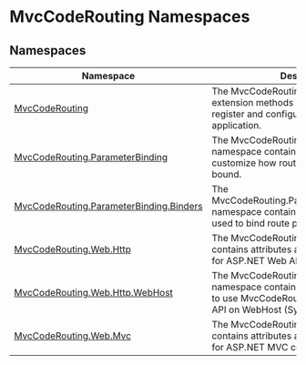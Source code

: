 MvcCodeRouting Namespaces
=========================


Namespaces
----------

Namespace                                    | Description                                                                                                                                      
-------------------------------------------- | ------------------------------------------------------------------------------------------------------------------------------------------------ 
[MvcCodeRouting][1]                          | The MvcCodeRouting namespace contains extension methods and classes used to register and configure modules in a host application.                
[MvcCodeRouting.ParameterBinding][2]         | The MvcCodeRouting.ParameterBinding namespace contains classes that customize how route parameters are bound.                                    
[MvcCodeRouting.ParameterBinding.Binders][3] | The MvcCodeRouting.ParameterBinding.Binders namespace contains the built-in binders used to bind route parameters.                               
[MvcCodeRouting.Web.Http][4]                 | The MvcCodeRouting.Web.Http namespace contains attributes and extension methods for ASP.NET Web API controllers.                                 
[MvcCodeRouting.Web.Http.WebHost][5]         | The MvcCodeRouting.Web.Http.WebHost namespace contains the classes necessary to use MvcCodeRouting with ASP.NET Web API on WebHost (System.Web). 
[MvcCodeRouting.Web.Mvc][6]                  | The MvcCodeRouting.Web.Mvc namespace contains attributes and extension methods for ASP.NET MVC controllers.                                      

[1]: MvcCodeRouting/README.md
[2]: MvcCodeRouting.ParameterBinding/README.md
[3]: MvcCodeRouting.ParameterBinding.Binders/README.md
[4]: MvcCodeRouting.Web.Http/README.md
[5]: MvcCodeRouting.Web.Http.WebHost/README.md
[6]: MvcCodeRouting.Web.Mvc/README.md